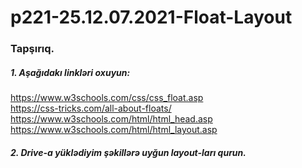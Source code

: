 # p221-25.12.07.2021-Float-Layout


### Tapşırıq.


##### 1. Aşağıdakı linkləri oxuyun:
https://www.w3schools.com/css/css_float.asp<br />
https://css-tricks.com/all-about-floats/<br />
https://www.w3schools.com/html/html_head.asp<br />
https://www.w3schools.com/html/html_layout.asp<br />


##### 2. Drive-a yüklədiyim şəkillərə uyğun layout-ları qurun.
